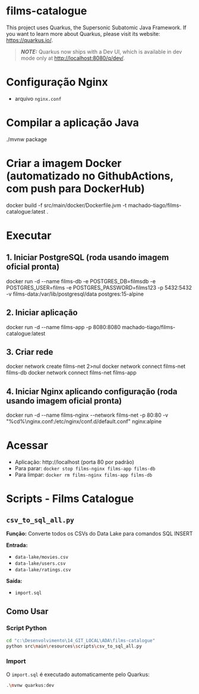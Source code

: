 # films-catalogue

This project uses Quarkus, the Supersonic Subatomic Java Framework.
If you want to learn more about Quarkus, please visit its website: <https://quarkus.io/>.
> **_NOTE:_**  Quarkus now ships with a Dev UI, which is available in dev mode only at <http://localhost:8080/q/dev/>.

# Configuração Nginx
- arquivo `nginx.conf`

# Compilar a aplicação Java
./mvnw package

# Criar a imagem Docker (automatizado no GithubActions, com push para DockerHub)
docker build -f src/main/docker/Dockerfile.jvm -t machado-tiago/films-catalogue:latest .

# Executar
## 1. Iniciar PostgreSQL (roda usando imagem oficial pronta)
docker run -d --name films-db -e POSTGRES_DB=filmsdb -e POSTGRES_USER=films -e POSTGRES_PASSWORD=films123 -p 5432:5432 -v films-data:/var/lib/postgresql/data postgres:15-alpine

## 2. Iniciar aplicação
docker run -d --name films-app -p 8080:8080 machado-tiago/films-catalogue:latest

## 3. Criar rede
docker network create films-net 2>nul
docker network connect films-net films-db
docker network connect films-net films-app

## 4. Iniciar Nginx aplicando configuração (roda usando imagem oficial pronta)
docker run -d --name films-nginx --network films-net -p 80:80 -v "%cd%\nginx.conf:/etc/nginx/conf.d/default.conf" nginx:alpine

# Acessar
- Aplicação: http://localhost (porta 80 por padrão)
- Para parar: `docker stop films-nginx films-app films-db`
- Para limpar: `docker rm films-nginx films-app films-db`

# Scripts - Films Catalogue
## `csv_to_sql_all.py`
**Função:** Converte todos os CSVs do Data Lake para comandos SQL INSERT

**Entrada:**
- `data-lake/movies.csv`
- `data-lake/users.csv`
- `data-lake/ratings.csv`

**Saída:**
- `import.sql`

## Como Usar

### Script Python
```bash
cd "c:\Desenvolvimento\14_GIT_LOCAL\ADA\films-catalogue"
python src\main\resources\scripts\csv_to_sql_all.py
```

### Import
O `import.sql` é executado automaticamente pelo Quarkus:
```bash
.\mvnw quarkus:dev
```
